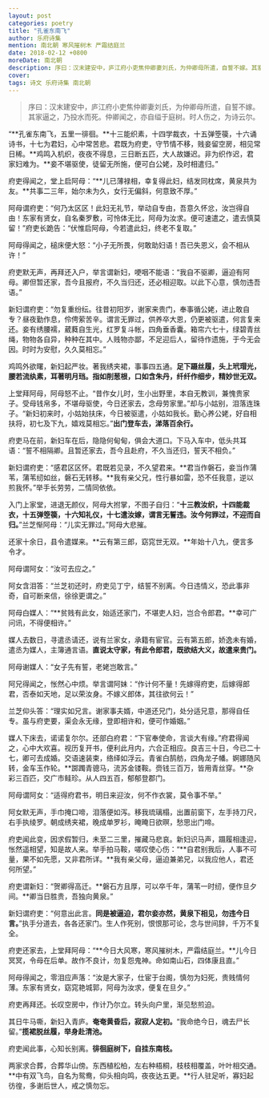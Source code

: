 ```yaml
---
layout: post
categories: poetry
title: "孔雀东南飞"
author: 乐府诗集
mention: 南北朝 寒风摧树木 严霜结庭兰
date: 2018-02-12 +0800
moreDate: 南北朝
description: 序曰：汉末建安中，庐江府小吏焦仲卿妻刘氏，为仲卿母所遣，自誓不嫁。其家逼之，乃投水而死。仲卿闻之，亦自缢于庭树。时人伤之，为诗云尔。
cover: 
tags: 诗文 乐府诗集 南北朝
---
```


> 序曰：汉末建安中，庐江府小吏焦仲卿妻刘氏，为仲卿母所遣，自誓不嫁。其家逼之，乃投水而死。仲卿闻之，亦自缢于庭树。时人伤之，为诗云尔。

“**孔雀东南飞，五里一徘徊。**十三能织素，十四学裁衣，十五弹箜篌，十六诵诗书，十七为君妇，心中常苦悲。君既为府吏，守节情不移，贱妾留空房，相见常日稀。**鸡鸣入机织，夜夜不得息，三日断五匹，大人故嫌迟。非为织作迟，君家妇难为。**妾不堪驱使，徒留无所施，便可白公姥，及时相遣归。”

府吏得闻之，堂上启阿母：“**儿已薄禄相，幸复得此妇，结发同枕席，黄泉共为友。**共事二三年，始尔未为久，女行无偏斜，何意致不厚。”

阿母谓府吏：“何乃太区区！此妇无礼节，举动自专由，吾意久怀忿，汝岂得自由！东家有贤女，自名秦罗敷，可怜体无比，阿母为汝求。便可速遣之，遣去慎莫留！”府吏长跪告：“伏惟启阿母，今若遣此妇，终老不复取。”

阿母得闻之，槌床便大怒：“小子无所畏，何敢助妇语！吾已失恩义，会不相从许！”

府吏默无声，再拜还入户，举言谓新妇，哽咽不能语：“我自不驱卿，逼迫有阿母。卿但暂还家，吾今且报府，不久当归还，还必相迎取。以此下心意，慎勿违吾语。”

新妇谓府吏：“勿复重纷纭。往昔初阳岁，谢家来贵门，奉事循公姥，进止敢自专？昼夜勤作息，伶俜萦苦辛。谓言无罪过，供养卒大恩，仍更被驱遣，何言复来还。妾有绣腰襦，葳蕤自生光，红罗复斗帐，四角垂香囊。箱帘六七十，绿碧青丝绳，物物各自异，种种在其中。人贱物亦鄙，不足迎后人，留待作遗施，于今无会因。时时为安慰，久久莫相忘。”

鸡鸣外欲曙，新妇起严妆。著我绣夹裙，事事四五通。**足下蹑丝履，头上玳瑁光，腰若流纨素，耳著明月珰。指如削葱根，口如含朱丹，纤纤作细步，精妙世无双。**

上堂拜阿母，阿母怒不止。“昔作女儿时，生小出野里，本自无教训，兼愧贵家子。受母钱帛多，不堪母驱使，今日还家去，念母劳家里。”却与小姑别，泪落连珠子。“新妇初来时，小姑始扶床，今日被驱遣，小姑如我长。勤心养公姥，好自相扶将，初七及下九，嬉戏莫相忘。”**出门登车去，涕落百余行。**

府吏马在前，新妇车在后，隐隐何甸甸，俱会大道口。下马入车中，低头共耳语：“誓不相隔卿。且暂还家去，吾今且赴府，不久当还归，誓天不相负。”

新妇谓府吏：“感君区区怀。君既若见录，不久望君来。**君当作磐石，妾当作蒲苇，蒲苇纫如丝，磐石无转移。**我有亲父兄，性行暴如雷，恐不任我意，逆以煎我怀。”举手长劳劳，二情同依依。

入门上家堂，进退无颜仪，阿母大拊掌，不图子自归：“**十三教汝织，十四能裁衣，十五弹箜篌，十六知礼仪，十七遣汝嫁，谓言无誓违。汝今何罪过，不迎而自归。**”兰芝惭阿母：“儿实无罪过。”阿母大悲摧。

还家十余日，县令遣媒来。**云有第三郎，窈窕世无双。**年始十八九，便言多令才。

阿母谓阿女：“汝可去应之。”

阿女含泪答：“兰芝初还时，府吏见丁宁，结誓不别离。今日违情义，恐此事非奇，自可断来信，徐徐更谓之。”

阿母白媒人：“**贫贱有此女，始适还家门，不堪吏人妇，岂合令郎君。**幸可广问讯，不得便相许。”

媒人去数日，寻遣丞请还，说有兰家女，承籍有宦官。云有第五郎，娇逸未有婚，遣丞为媒人，主簿通言语。**直说太守家，有此令郎君，既欲结大义，故遣来贵门。**

阿母谢媒人：“女子先有誓，老姥岂敢言。”

阿兄得闻之，怅然心中烦。举言谓阿妹：“作计何不量！先嫁得府吏，后嫁得郎君，否泰如天地，足以荣汝身。不嫁义郎体，其往欲何云！”

兰芝仰头答：“理实如兄言。谢家事夫婿，中道还兄门，处分适兄意，那得自任专。虽与府吏要，渠会永无缘，登即相许和，便可作婚姻。”

媒人下床去，诺诺复尔尔。还部白府君：“下官奉使命，言谈大有缘。”府君得闻之，心中大欢喜。视历复开书，便利此月内，六合正相应。良吉三十日，今已二十七，卿可去成婚。交语速装束，络绎如浮云。青雀白鹄舫，四角龙子幡。婀娜随风转，金车玉作轮。**踯躅青骢马，流苏金镂鞍。赍钱三百万，皆用青丝穿。**杂彩三百匹，交广市鲑珍。从人四五百，郁郁登郡门。

阿母谓阿女：“适得府君书，明日来迎汝，何不作衣裳，莫令事不举。”

阿女默无声，手巾掩口啼，泪落便如泻。移我琉璃榻，出置前窗下，左手持刀尺，右手执绫罗。朝成绣夹裙，晚成单罗衫，晻晻日欲暝，愁思出门啼。

府吏闻此变，因求假暂归，未至二三里，摧藏马悲哀。新妇识马声，蹑履相逢迎，怅然遥相望，知是故人来。举手拍马鞍，嗟叹使心伤：“**自君别我后，人事不可量，果不如先愿，又非君所详。**我有亲父母，逼迫兼弟兄，以我应他人，君还何所望。”

府吏谓新妇：“贺卿得高迁。**磐石方且厚，可以卒千年，蒲苇一时纫，便作旦夕间。**卿当日胜贵，吾独向黄泉。”

新妇谓府吏：“何意出此言。**同是被逼迫，君尔妾亦然，黄泉下相见，勿违今日言。**”执手分道去，各各还家门。生人作死别，恨恨那可论，念与世间辞，千万不复全。

府吏还家去，上堂拜阿母：“**今日大风寒，寒风摧树木，严霜结庭兰。**儿今日冥冥，令母在后单。故作不良计，勿复怨鬼神。命如南山石，四体康且直。”

阿母得闻之，零泪应声落：“汝是大家子，仕宦于台阁，慎勿为妇死，贵贱情何薄。东家有贤女，窈窕艳城郭，阿母为汝求，便复在旦夕。”

府吏再拜还。长叹空房中，作计乃尔立。转头向户里，渐见愁煎迫。

其日牛马嘶，新妇入青庐。**奄奄黄昏后，寂寂人定初。**“我命绝今日，魂去尸长留。”**揽裙脱丝履，举身赴清池。**

府吏闻此事，心知长别离。**徘徊庭树下，自挂东南枝。**

两家求合葬，合葬华山傍。东西植松柏，左右种梧桐，枝枝相覆盖，叶叶相交通。**中有双飞鸟，自名为鸳鸯，仰头相向鸣，夜夜达五更。**行人驻足听，寡妇起彷徨，多谢后世人，戒之慎勿忘。